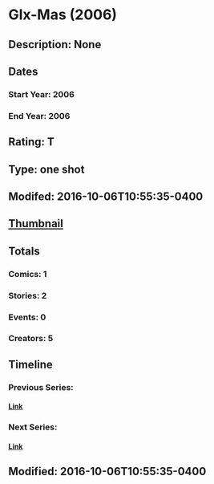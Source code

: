 # Glx-Mas (2006)
## Description: None
## Dates
### Start Year: 2006
### End Year: 2006
## Rating: T
## Type: one shot
## Modifed: 2016-10-06T10:55:35-0400
## [Thumbnail](http://i.annihil.us/u/prod/marvel/i/mg/b/c0/4bc60cfb2065d.jpg)
## Totals
### Comics: 1
### Stories: 2
### Events: 0
### Creators: 5
## Timeline
### Previous Series: 
#### [Link]()
### Next Series: 
#### [Link]()
## Modified: 2016-10-06T10:55:35-0400
